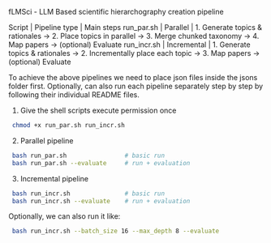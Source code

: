fLMSci - LLM Based scientific hierarchography creation pipeline

Script | Pipeline type | Main steps
run_par.sh | Parallel | 1. Generate topics & rationales → 2. Place topics in parallel → 3. Merge chunked taxonomy → 4. Map papers → (optional) Evaluate
run_incr.sh | Incremental | 1. Generate topics & rationales → 2. Incrementally place each topic → 3. Map papers → (optional) Evaluate

To achieve the above pipelines we need to place json files inside the jsons folder first. Optionally, can also run each pipeline separately step by step by following their individual README files.

1. Give the shell scripts execute permission once
```bash
 chmod +x run_par.sh run_incr.sh
```

2. Parallel pipeline
```bash
 bash run_par.sh                # basic run
 bash run_par.sh --evaluate     # run + evaluation
```

3. Incremental pipeline
```bash
 bash run_incr.sh               # basic run
 bash run_incr.sh --evaluate    # run + evaluation
```
Optionally, we can also run it like:
```bash
 bash run_incr.sh --batch_size 16 --max_depth 8 --evaluate
```